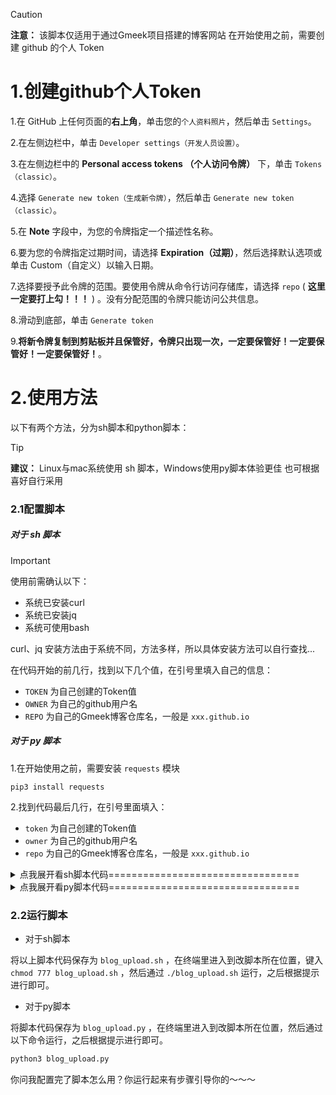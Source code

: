> [!caution]
>
> **注意：** 该脚本仅适用于通过Gmeek项目搭建的博客网站
> 在开始使用之前，需要创建 github 的个人 Token


# 1.创建github个人Token

1.在 GitHub 上任何页面的**右上角**，单击您的`个人资料照片`，然后单击 `Settings`。

2.在左侧边栏中，单击 `Developer settings（开发人员设置）`。

3.在左侧边栏中的 **Personal access tokens （个人访问令牌）** 下，单击 `Tokens （classic）`。

4.选择 `Generate new token（生成新令牌）`，然后单击 `Generate new token （classic）`。

5.在 **Note** 字段中，为您的令牌指定一个描述性名称。

6.要为您的令牌指定过期时间，请选择 **Expiration（过期）**，然后选择默认选项或单击 Custom（自定义）以输入日期。

7.选择要授予此令牌的范围。要使用令牌从命令行访问存储库，请选择 `repo` ( **这里一定要打上勾！！！** ) 。没有分配范围的令牌只能访问公共信息。

8.滑动到底部，单击 `Generate token`

9.**将新令牌复制到剪贴板并且保管好，令牌只出现一次，一定要保管好！一定要保管好！一定要保管好！**。


# 2.使用方法
以下有两个方法，分为sh脚本和python脚本：

> [!tip]
> **建议：**
> Linux与mac系统使用 sh 脚本，Windows使用py脚本体验更佳
> 也可根据喜好自行采用

### 2.1配置脚本

##### 对于 sh 脚本
> [!important]
>
> 使用前需确认以下：
> - 系统已安装curl
> - 系统已安装jq
> - 系统可使用bash

curl、jq 安装方法由于系统不同，方法多样，所以具体安装方法可以自行查找...

在代码开始的前几行，找到以下几个值，在引号里填入自己的信息：

- `TOKEN`  为自己创建的Token值
- `OWNER` 为自己的github用户名
- `REPO` 为自己的Gmeek博客仓库名，一般是 `xxx.github.io`


##### 对于 py 脚本
1.在开始使用之前，需要安装 `requests` 模块

```shell
pip3 install requests
```

2.找到代码最后几行，在引号里面填入：

- `token` 为自己创建的Token值
- `owner` 为自己的github用户名
- `repo` 为自己的Gmeek博客仓库名，一般是 `xxx.github.io`

<details>
  <summary> 点我展开看sh脚本代码================================= </summary>
  <pre><code>

```shell
#!/usr/bin/env bash

TOKEN=''
OWNER=''
REPO=''

# 上传主程序
main_upload_program() {
    local title=$1
    local content=$2
    local labels=$3

    # 将标签转换成 JSON 数组格式
    labels_json=$(echo "$labels" | sed 's/,/","/g' | sed 's/^/["/' | sed 's/$/"]/')

    # 构建 JSON 数据
    json_data=$(jq -n \
    --arg title "$title" \
    --arg body "$content" \
    --argjson labels "$labels_json" \
    '{title: $title, body: $body, labels: $labels}')

    # 发送 POST 请求
    status_code=$(    curl -L \
        --silent \
        --output /dev/null \
        --write-out "%{http_code}" \
        -X POST \
        -H "Accept: application/vnd.github+json" \
        -H "Authorization: Bearer $TOKEN" \
        -H "X-GitHub-Api-Version: 2022-11-28" \
        https://api.github.com/repos/$OWNER/$REPO/issues \
        -d "$json_data" )

    case $status_code in
        201)
            echo
            echo "返回码：$status_code"
            echo "上传成功"
        ;;
        400)
            echo
            echo "返回码：$status_code"
            echo "Bad Request, 错误请求"
        ;;
        403)
            echo
            echo "返回码：$status_code"
            echo "Forbidden"
        ;;
        404)
            echo
            echo "返回码：$status_code"
            echo "Resource not found"
        ;;
        410)
            echo
            echo "返回码：$status_code"
            echo "Gone"
        ;;
        422)
            echo
            echo "返回码：$status_code"
            echo "Validation failed, or the endpoint has been spammed. \n 验证失败，或终结点已收到垃圾邮件。"
        ;;
        502)
            echo
            echo "返回码：$status_code"
            echo "Service unavailable, 服务不可用"
        ;;
    esac

}

# 上传单篇文章
upload_single_post() {
    read -p "请输入文章路径：" file_path
    read -p "请输入文章标签(多个标签请用,隔开)：" labels

    if echo "$file_path" | grep -E '\.(md|txt)$' > /dev/null; then
        # 提取文件名并去掉扩展名
        file_name=$(basename "$file_path")
        title=$(echo "$file_name" | sed 's/\.[^.]*$//')

        # 获取文章内容
        content=$(sed "" "$file_path")

        main_upload_program "$title" "$content" "$labels"
    fi

}

# 批量上传
upload_batch_posts() {
    read -p "请输入要上传的文件目录(绝对、相对路径皆可)：" file_path
    read -p "请输入文章标签(多个标签请用,隔开)：" labels
    for file in "${file_path}"/*
    do
        if echo "$file" | grep -E '\.(md|txt)$' > /dev/null; then
            # 提取文件名并去掉扩展名
            file_name=$(basename "$file")
            title=$(echo "$file_name" | sed 's/\.[^.]*$//')

            # 获取文章内容
            content=$(sed "" "$file")

            main_upload_program "$title" "$content" "$labels"
        fi

    done
}


while true;do
    echo " -----Made by Ronan----- "
    echo " 在键盘上按下对应数字即可选择相应设置"
    echo "————————————————————————————————————————————————————"
    echo " 1. 上传单篇文章"
    echo " 2. 批量上传"
    echo " Q. 退出本程序"
    echo
    read -p "请选择一个选项: " status
    case $status in
        1)
            upload_single_post
            break
        ;;
        2)
            upload_batch_posts
            break
        ;;
        q | Q)
            echo "退出"
            exit 0
        ;;
        *)
            echo "无效选项，请重新选择。"
        ;;
    esac
done
```
  </code></pre>
</details>

<details>
  <summary> 点我展开看py脚本代码================================= </summary>
  <pre><code>

```python
import json
import os
import requests

class GitHubIssueUploader:
    def __init__(self, owner=None, repo=None, token=None):
        self.owner = owner
        self.repo = repo
        self.token = token

        # 检查是否提供了必要的参数
        if not self.owner or not self.repo or not self.token:
            raise ValueError("必须指定 owner, repo 和 token")
        else:
            self.start_upload()

    def create_issue(self, title, content, labels):

        url = f"https://api.github.com/repos/{self.owner}/{self.repo}/issues"

        headers = {
            "Accept": "application/vnd.github+json",
            "Authorization": f"Bearer {self.token}",
            "X-GitHub-Api-Version": "2022-11-28"
        }

        data = {
            "title": title,
            "body": content,
            "labels": labels
        }

        response = requests.post(url=url, headers=headers, json=data)

        match response.status_code:
            case 201:
                print("Created, 上传成功")
            case 400:
                print("Bad Request, 错误请求")
            case 403:
                print("Forbidden")
            case 404:
                print("Resource not found")
            case 410:
                print("Gone")
            case 422:
                print("Validation failed, or the endpoint has been spammed. \n 验证失败，或终结点已收到垃圾邮件。")
            case 502:
                print("Service unavailable, 服务不可用")

    def upload_single_post(self, file_path, labels):
        title = os.path.splitext(os.path.basename(file_path))[0]
        with open(file_path, 'r', encoding='utf-8') as file:
            content = file.read()
            self.create_issue(title, content, labels)

    def upload_batch_posts(self, directory, labels):
        for filename in os.listdir(directory):
            if filename.endswith('.md') or filename.endswith('.txt'):
                file_path = os.path.join(directory, filename)
                self.upload_single_post(file_path, labels)

    def start_upload(self):
        status = input("\n 1.上传单篇文章 \n 2.批量上传 \n 按下对应数字并回车可选择相应功能：")
        labels = input("请输入标签，用,隔开：")
        labels = [word.strip() for word in labels.split(',')]

        if status == "1":
            file_path = input("请输入文件路径：")
            self.upload_single_post(file_path, labels)
        elif status == "2":
            directory = input("请输入目录路径：")
            self.upload_batch_posts(directory, labels)
        else:
            print("已退出程序...")
            exit()


if __name__ == "__main__":
    uploader = GitHubIssueUploader(
        owner = "xxxx",
        repo = "xxxx.github.io",
        token = "xxxx"
    )
```
  </code></pre>
</details>


### 2.2运行脚本

- 对于sh脚本

将以上脚本代码保存为 `blog_upload.sh` ，在终端里进入到改脚本所在位置，键入 `chmod 777 blog_upload.sh` ，然后通过 `./blog_upload.sh` 运行，之后根据提示进行即可。


- 对于py脚本

将脚本代码保存为 `blog_upload.py` ，在终端里进入到改脚本所在位置，然后通过以下命令运行，之后根据提示进行即可。

```python
python3 blog_upload.py
```

你问我配置完了脚本怎么用？你运行起来有步骤引导你的～～～

<!-- ##{"timestamp":1722611382}## -->